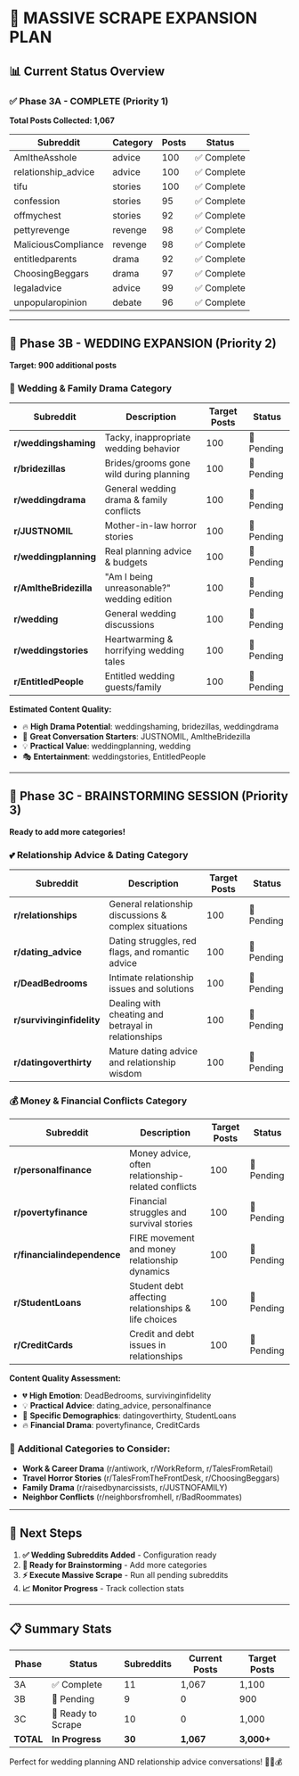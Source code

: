 # 🎯 MASSIVE SCRAPE EXPANSION PLAN

## 📊 **Current Status Overview**

### ✅ **Phase 3A - COMPLETE** (Priority 1)
**Total Posts Collected: 1,067**

| Subreddit | Category | Posts | Status |
|-----------|----------|-------|--------|
| AmItheAsshole | advice | 100 | ✅ Complete |
| relationship_advice | advice | 100 | ✅ Complete |
| tifu | stories | 100 | ✅ Complete |
| confession | stories | 95 | ✅ Complete |
| offmychest | stories | 92 | ✅ Complete |
| pettyrevenge | revenge | 98 | ✅ Complete |
| MaliciousCompliance | revenge | 98 | ✅ Complete |
| entitledparents | drama | 92 | ✅ Complete |
| ChoosingBeggars | drama | 97 | ✅ Complete |
| legaladvice | advice | 99 | ✅ Complete |
| unpopularopinion | debate | 96 | ✅ Complete |

---

## 🎊 **Phase 3B - WEDDING EXPANSION** (Priority 2)
**Target: 900 additional posts**

### 💍 **Wedding & Family Drama Category**

| Subreddit | Description | Target Posts | Status |
|-----------|-------------|--------------|--------|
| **r/weddingshaming** | Tacky, inappropriate wedding behavior | 100 | 🔄 Pending |
| **r/bridezillas** | Brides/grooms gone wild during planning | 100 | 🔄 Pending |
| **r/weddingdrama** | General wedding drama & family conflicts | 100 | 🔄 Pending |
| **r/JUSTNOMIL** | Mother-in-law horror stories | 100 | 🔄 Pending |
| **r/weddingplanning** | Real planning advice & budgets | 100 | 🔄 Pending |
| **r/AmItheBridezilla** | "Am I being unreasonable?" wedding edition | 100 | 🔄 Pending |
| **r/wedding** | General wedding discussions | 100 | 🔄 Pending |
| **r/weddingstories** | Heartwarming & horrifying wedding tales | 100 | 🔄 Pending |
| **r/EntitledPeople** | Entitled wedding guests/family | 100 | 🔄 Pending |

**Estimated Content Quality:**
- 🔥 **High Drama Potential**: weddingshaming, bridezillas, weddingdrama
- 💬 **Great Conversation Starters**: JUSTNOMIL, AmItheBridezilla
- 💡 **Practical Value**: weddingplanning, wedding
- 🎭 **Entertainment**: weddingstories, EntitledPeople

---

## 🎯 **Phase 3C - BRAINSTORMING SESSION** (Priority 3)
**Ready to add more categories!**

### 💕 **Relationship Advice & Dating Category**

| Subreddit | Description | Target Posts | Status |
|-----------|-------------|--------------|--------|
| **r/relationships** | General relationship discussions & complex situations | 100 | 🔄 Pending |
| **r/dating_advice** | Dating struggles, red flags, and romantic advice | 100 | 🔄 Pending |
| **r/DeadBedrooms** | Intimate relationship issues and solutions | 100 | 🔄 Pending |
| **r/survivinginfidelity** | Dealing with cheating and betrayal in relationships | 100 | 🔄 Pending |
| **r/datingoverthirty** | Mature dating advice and relationship wisdom | 100 | 🔄 Pending |

### 💰 **Money & Financial Conflicts Category**

| Subreddit | Description | Target Posts | Status |
|-----------|-------------|--------------|--------|
| **r/personalfinance** | Money advice, often relationship-related conflicts | 100 | 🔄 Pending |
| **r/povertyfinance** | Financial struggles and survival stories | 100 | 🔄 Pending |
| **r/financialindependence** | FIRE movement and money relationship dynamics | 100 | 🔄 Pending |
| **r/StudentLoans** | Student debt affecting relationships & life choices | 100 | 🔄 Pending |
| **r/CreditCards** | Credit and debt issues in relationships | 100 | 🔄 Pending |

**Content Quality Assessment:**
- 💔 **High Emotion**: DeadBedrooms, survivinginfidelity
- 💡 **Practical Advice**: dating_advice, personalfinance
- 🎯 **Specific Demographics**: datingoverthirty, StudentLoans
- 🔥 **Financial Drama**: povertyfinance, CreditCards

### 💭 **Additional Categories to Consider:**
- **Work & Career Drama** (r/antiwork, r/WorkReform, r/TalesFromRetail)
- **Travel Horror Stories** (r/TalesFromTheFrontDesk, r/ChoosingBeggars)
- **Family Drama** (r/raisedbynarcissists, r/JUSTNOFAMILY)
- **Neighbor Conflicts** (r/neighborsfromhell, r/BadRoommates)

---

## 🚀 **Next Steps**

1. **✅ Wedding Subreddits Added** - Configuration ready
2. **🔄 Ready for Brainstorming** - Add more categories
3. **⚡ Execute Massive Scrape** - Run all pending subreddits
4. **📈 Monitor Progress** - Track collection stats

---

## 📋 **Summary Stats**

| Phase | Status | Subreddits | Current Posts | Target Posts |
|-------|--------|------------|---------------|--------------|
| 3A | ✅ Complete | 11 | 1,067 | 1,100 |
| 3B | 🔄 Pending | 9 | 0 | 900 |
| 3C | 🔄 Ready to Scrape | 10 | 0 | 1,000 |
| **TOTAL** | **In Progress** | **30** | **1,067** | **3,000+** |

Perfect for wedding planning AND relationship advice conversations! 🎉💕💰 